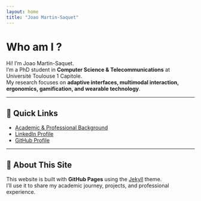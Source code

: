 ```yaml
---
layout: home
title: "Joao Martin-Saquet"
---
```

# Who am I ? 
Hi! I’m Joao Martin-Saquet.  
I’m a PhD student in **Computer Science & Telecommunications** at Université Toulouse 1 Capitole.  
My research focuses on **adaptive interfaces, multimodal interaction, ergonomics, gamification, and wearable technology**.  

---

## 🔹 Quick Links
- [Academic & Professional Background](background.md)
- [LinkedIn Profile](https://www.linkedin.com/in/joao-martin-saquet/)
- [GitHub Profile](https://github.com/joaoMartinSaquet)

---

## 🌱 About This Site
This website is built with **GitHub Pages** using the [Jekyll](https://jekyllrb.com/) theme.  
I’ll use it to share my academic journey, projects, and professional experience.

